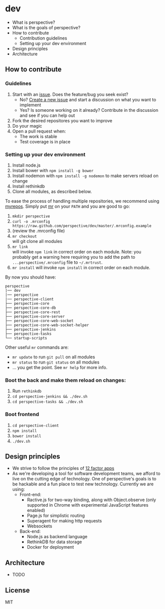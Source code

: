 dev
===========

* What is perspective?
* What is the goals of perspective?
* How to contribute
	* Contribution guidelines
	* Setting up your dev environment
* Design principles
* Architecture

How to contribute
-----------------------------

### Guidelines
1. Start with an [issue](https://github.com/perspective/perspective-client/issues). Does the feature/bug you seek exist?
	* No? [Create a new issue](https://github.com/perspective/perspective-client/issues/new) and start a discussion on what you want to implement
	* Yes? Is someone working on it already? Contribute in the discussion and see if you can help out
2. Fork the desired repositores you want to improve
3. Do your magic
4. Open a pull request when:
	* The work is stable
	* Test coverage is in place

### Setting up your dev environment

1. Install node.js
2. Install bower with `npm install -g bower`
3. Install nodemon with `npm install -g nodemon` to make servers reload on change
4. Install rethinkdb
5. Clone all modules, as described below.

To ease the process of handling multiple repositories, we recommend using [myrepos](https://github.com/joeyh/myrepos). Simply put [mr](https://github.com/joeyh/myrepos/blob/master/mr) on your `PATH` and you are good to go:

1. `mkdir perspective`
2. `curl -o .mrconfig https://raw.github.com/perspective/dev/master/.mrconfig.example`
3. (review the .mrconfig file)
4. `mr checkout`  
    will git clone all modules
5. `mr link`  
    will invoke `npm link` in correct order on each module. Note: you probably get a warning here requiring you to add the path to `...perspective/.mrconfig` file to `~/.mrtrust`.
6. `mr install`
    will invoke `npm install` in correct order on each module.

By now you should have:

	perspective
	|── dev
	|── perspective
	|── perspective-client
	├── perspective-core
	├── perspective-core-db
	├── perspective-core-rest
	├── perspective-core-server
	├── perspective-core-web-socket
	├── perspective-core-web-socket-helper
	├── perspective-jenkins
	├── perspective-tasks
	└── startup-scripts

Other useful `mr` commands are:

* `mr update` to run `git pull` on all modules
* `mr status` to run `git status` on all modules
* ... you get the point. See `mr help` for more info.

### Boot the back and make them reload on changes:
1. Run `rethinkdb`
2. `cd perspective-jenkins && ./dev.sh`
3. `cd perspective-tasks && ./dev.sh`

### Boot frontend
1. `cd perspective-client`
2. `npm install`
3. `bower install`
4. `./dev.sh`


Design principles
-----------------

* We strive to follow the principles of [12 factor apps](http://12factor.net/)
* As we're developing a tool for software development teams, we afford to live on the cutting edge of technology. One of perspective's goals is to be hackable and a fun place to test new technology. Currently we are using:
	* Front-end:
		* Ractive.js for two-way binding, along with Object.observe (only supported in Chrome with experimental JavaScript features enabled)
		* Page.js for simplistic routing
		* Superagent for making http requests
		* Websockets
	* Back-end:
		* Node.js as backend language
		* RethinkDB for data storage
		* Docker for deployment

Architecture
-----------------
* TODO


License
-------

MIT